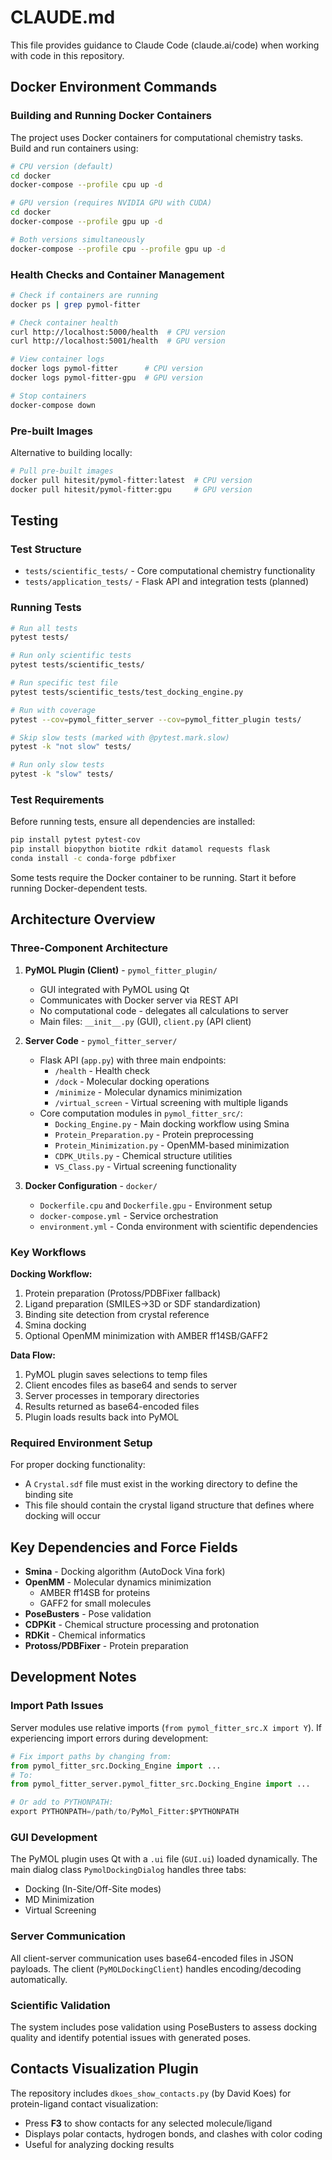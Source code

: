 # CLAUDE.md

This file provides guidance to Claude Code (claude.ai/code) when working with code in this repository.

## Docker Environment Commands

### Building and Running Docker Containers

The project uses Docker containers for computational chemistry tasks. Build and run containers using:

```bash
# CPU version (default)
cd docker
docker-compose --profile cpu up -d

# GPU version (requires NVIDIA GPU with CUDA)
cd docker
docker-compose --profile gpu up -d

# Both versions simultaneously
docker-compose --profile cpu --profile gpu up -d
```

### Health Checks and Container Management

```bash
# Check if containers are running
docker ps | grep pymol-fitter

# Check container health
curl http://localhost:5000/health  # CPU version
curl http://localhost:5001/health  # GPU version

# View container logs
docker logs pymol-fitter      # CPU version
docker logs pymol-fitter-gpu  # GPU version

# Stop containers
docker-compose down
```

### Pre-built Images

Alternative to building locally:
```bash
# Pull pre-built images
docker pull hitesit/pymol-fitter:latest  # CPU version
docker pull hitesit/pymol-fitter:gpu     # GPU version
```

## Testing

### Test Structure
- `tests/scientific_tests/` - Core computational chemistry functionality
- `tests/application_tests/` - Flask API and integration tests (planned)

### Running Tests

```bash
# Run all tests
pytest tests/

# Run only scientific tests
pytest tests/scientific_tests/

# Run specific test file
pytest tests/scientific_tests/test_docking_engine.py

# Run with coverage
pytest --cov=pymol_fitter_server --cov=pymol_fitter_plugin tests/

# Skip slow tests (marked with @pytest.mark.slow)
pytest -k "not slow" tests/

# Run only slow tests
pytest -k "slow" tests/
```

### Test Requirements

Before running tests, ensure all dependencies are installed:
```bash
pip install pytest pytest-cov
pip install biopython biotite rdkit datamol requests flask
conda install -c conda-forge pdbfixer
```

Some tests require the Docker container to be running. Start it before running Docker-dependent tests.

## Architecture Overview

### Three-Component Architecture

1. **PyMOL Plugin (Client)** - `pymol_fitter_plugin/`
   - GUI integrated with PyMOL using Qt
   - Communicates with Docker server via REST API
   - No computational code - delegates all calculations to server
   - Main files: `__init__.py` (GUI), `client.py` (API client)

2. **Server Code** - `pymol_fitter_server/`
   - Flask API (`app.py`) with three main endpoints:
     - `/health` - Health check
     - `/dock` - Molecular docking operations
     - `/minimize` - Molecular dynamics minimization
     - `/virtual_screen` - Virtual screening with multiple ligands
   - Core computation modules in `pymol_fitter_src/`:
     - `Docking_Engine.py` - Main docking workflow using Smina
     - `Protein_Preparation.py` - Protein preprocessing
     - `Protein_Minimization.py` - OpenMM-based minimization
     - `CDPK_Utils.py` - Chemical structure utilities
     - `VS_Class.py` - Virtual screening functionality

3. **Docker Configuration** - `docker/`
   - `Dockerfile.cpu` and `Dockerfile.gpu` - Environment setup
   - `docker-compose.yml` - Service orchestration
   - `environment.yml` - Conda environment with scientific dependencies

### Key Workflows

**Docking Workflow:**
1. Protein preparation (Protoss/PDBFixer fallback)
2. Ligand preparation (SMILES→3D or SDF standardization)
3. Binding site detection from crystal reference
4. Smina docking
5. Optional OpenMM minimization with AMBER ff14SB/GAFF2

**Data Flow:**
1. PyMOL plugin saves selections to temp files
2. Client encodes files as base64 and sends to server
3. Server processes in temporary directories
4. Results returned as base64-encoded files
5. Plugin loads results back into PyMOL

### Required Environment Setup

For proper docking functionality:
- A `Crystal.sdf` file must exist in the working directory to define the binding site
- This file should contain the crystal ligand structure that defines where docking will occur

## Key Dependencies and Force Fields

- **Smina** - Docking algorithm (AutoDock Vina fork)
- **OpenMM** - Molecular dynamics minimization
  - AMBER ff14SB for proteins
  - GAFF2 for small molecules
- **PoseBusters** - Pose validation
- **CDPKit** - Chemical structure processing and protonation
- **RDKit** - Chemical informatics
- **Protoss/PDBFixer** - Protein preparation

## Development Notes

### Import Path Issues
Server modules use relative imports (`from pymol_fitter_src.X import Y`). If experiencing import errors during development:

```python
# Fix import paths by changing from:
from pymol_fitter_src.Docking_Engine import ...
# To:
from pymol_fitter_server.pymol_fitter_src.Docking_Engine import ...

# Or add to PYTHONPATH:
export PYTHONPATH=/path/to/PyMol_Fitter:$PYTHONPATH
```

### GUI Development
The PyMOL plugin uses Qt with a `.ui` file (`GUI.ui`) loaded dynamically. The main dialog class `PymolDockingDialog` handles three tabs:
- Docking (In-Site/Off-Site modes)
- MD Minimization
- Virtual Screening

### Server Communication
All client-server communication uses base64-encoded files in JSON payloads. The client (`PyMOLDockingClient`) handles encoding/decoding automatically.

### Scientific Validation
The system includes pose validation using PoseBusters to assess docking quality and identify potential issues with generated poses.

## Contacts Visualization Plugin

The repository includes `dkoes_show_contacts.py` (by David Koes) for protein-ligand contact visualization:
- Press **F3** to show contacts for any selected molecule/ligand
- Displays polar contacts, hydrogen bonds, and clashes with color coding
- Useful for analyzing docking results